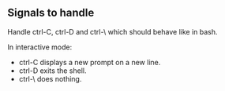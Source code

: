 ## Signals to handle

Handle ctrl-C, ctrl-D and ctrl-\ which should behave like in bash.

In interactive mode:
- ctrl-C displays a new prompt on a new line.
- ctrl-D exits the shell.
- ctrl-\ does nothing.